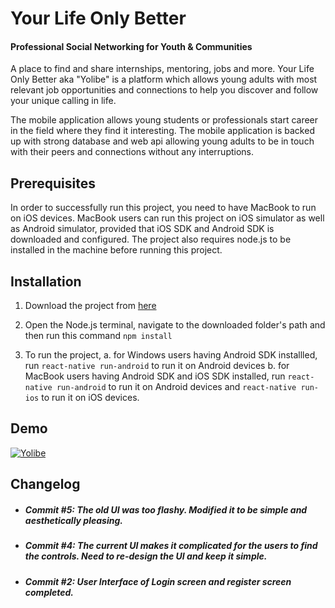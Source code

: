 # Your Life Only Better
#### Professional Social Networking for Youth & Communities

A place to find and share internships, mentoring, jobs and more. Your Life Only Better aka "Yolibe" is a platform which allows young adults with most relevant job opportunities and connections to help you discover and follow your unique calling in life.

The mobile application allows young students or professionals start career in the field where they find it interesting. The mobile application is backed up with strong database and web api allowing young adults to be in touch with their peers and connections without any interruptions.


## Prerequisites
 In order to successfully run this project, you need to have MacBook to run on iOS devices. MacBook users can run this project on iOS simulator as well as Android simulator, provided that iOS SDK and Android SDK is downloaded and configured. The project also requires node.js to be installed in the machine before running this project.

## Installation
1. Download the project from [here](https://github.com/yash-ganorkar/your_life_only_better)

2. Open the Node.js terminal, navigate to the downloaded folder's path and then run this command
`npm install`

3. To run the project, 
  a. for Windows users having Android SDK installled, run `react-native run-android` to run it on Android devices
  b. for MacBook users having Android SDK and iOS SDK installed, run `react-native run-android` to run it on Android devices and `react-native run-ios` to run it on iOS devices.
  
## Demo
[![Yolibe](http://img.youtube.com/vi/QeXhDpMIoBU/0.jpg)](http://www.youtube.com/watch?v=QeXhDpMIoBU)

## Changelog
* ##### Commit #5: The old UI was too flashy. Modified it to be simple and aesthetically pleasing.
* ##### Commit #4: The current UI makes it complicated for the users to find the controls. Need to re-design the UI and keep it simple.
* ##### Commit #2: User Interface of Login screen and register screen completed.
 
